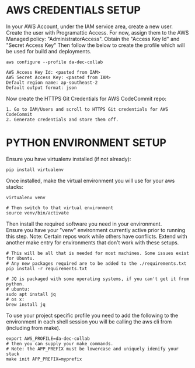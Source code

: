 # AWS CREDENTIALS SETUPIn your AWS Account, under the IAM service area, create a new user.Create the user with Programattic Access.  For now, assign them to the AWSManaged policy: "AdministratorAccess".Obtain the "Access Key Id" and "Secret Access Key"Then follow the below to create the profile which will be used for build anddeployments.```aidlaws configure --profile da-dec-collabAWS Access Key Id: <pasted from IAM>AWS Secret Access Key: <pasted from IAM>Default region name: ap-southeast-2Default output format: json```Now create the HTTPS Git Credentials for AWS CodeCommit repo:```aidl1. Go to IAM/Users and scroll to HTTPS Git credentials for AWS CodeCommit2. Generate credentials and store them off.```# PYTHON ENVIRONMENT SETUPEnsure you have virtualenv installed (if not already):```aidlpip install virtualenv```Once installed, make the virtual environment you will use for your aws stacks:```aidlvirtualenv venv# Then switch to that virtual environmentsource venv/bin/activate```Then install the required software you need in your environment.  Ensure you have your "venv" environment currently active prior to running thisstep.Note: Certain repos work while others have conflicts.  Extend with another makeentry for environments that don't work with these setups.```aidl# This will be all that is needed for most machines. Some issues exist for Ubuntu.# Any new packages required are to be added to the ./requirements.txt  pip install -r requirements.txt# JQ is packaged with some operating systems, if you can't get it from python.# ubuntu:sudo apt install jq# os x:brew install jq```To use your project specific profile you need to add the following to theenvironment in each shell session you will be calling the aws cli from(including from make).```aidlexport AWS_PROFILE=da-dec-collab# then you can supply your make commands.  # Note: the APP_PREFIX must be lowercase and uniquely idenify your stackmake init APP_PREFIX=myprefix```
